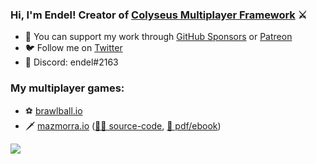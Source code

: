 ### Hi, I'm Endel! Creator of [Colyseus Multiplayer Framework](http://colyseus.io/) ⚔️

- 💖 You can support my work through [GitHub Sponsors](https://github.com/sponsors/endel) or [Patreon](https://www.patreon.com/endel)
- ️🐦 Follow me on [Twitter](https://twitter.com/endel)
- 💬 Discord: endel#2163

### My multiplayer games:

- ⚽️ [brawlball.io](https://brawlball.io/)
- 🗡 [mazmorra.io](https://mazmorra.io/) ([👨‍💻 source-code](https://github.com/endel/mazmorra), [📕 pdf/ebook](http://gum.co/mazmorra))

 <a href="https://patreon.com/endel"><img src="https://img.shields.io/endpoint.svg?url=https%3A%2F%2Fshieldsio-patreon.vercel.app%2Fapi%3Fusername%3Dendel%26type%3Dpatrons&style=for-the-badge" /></a>

